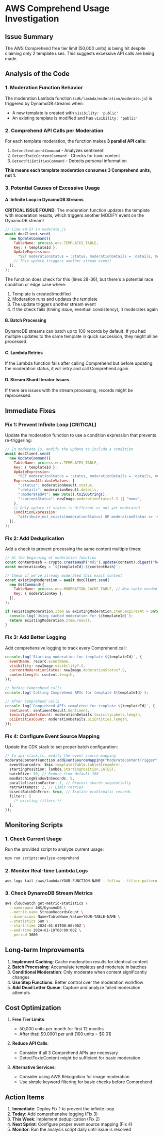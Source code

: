 # AWS Comprehend Usage Investigation

## Issue Summary

The AWS Comprehend free tier limit (50,000 units) is being hit despite claiming only 2 template uses. This suggests excessive API calls are being made.

## Analysis of the Code

### 1. Moderation Function Behavior

The moderation Lambda function (`cdk/lambda/moderation/moderate.js`) is triggered by DynamoDB streams when:

- A new template is created with `visibility: 'public'`
- An existing template is modified and has `visibility: 'public'`

### 2. Comprehend API Calls per Moderation

For each template moderation, the function makes **3 parallel API calls**:

1. `DetectSentimentCommand` - Analyzes sentiment
2. `DetectToxicContentCommand` - Checks for toxic content
3. `DetectPiiEntitiesCommand` - Detects personal information

**This means each template moderation consumes 3 Comprehend units, not 1.**

### 3. Potential Causes of Excessive Usage

#### A. **Infinite Loop in DynamoDB Streams**

**CRITICAL ISSUE FOUND**: The moderation function updates the template with moderation results, which triggers another MODIFY event on the DynamoDB stream!

```javascript
// Line 48-57 in moderate.js
await docClient.send(
  new UpdateCommand({
    TableName: process.env.TEMPLATES_TABLE,
    Key: { templateId },
    UpdateExpression:
      "SET moderationStatus = :status, moderationDetails = :details, moderatedAt = :moderatedAt",
    // This update triggers another stream event!
  }),
);
```

The function does check for this (lines 28-36), but there's a potential race condition or edge case where:

1. Template is created/modified
2. Moderation runs and updates the template
3. The update triggers another stream event
4. If the check fails (timing issue, eventual consistency), it moderates again

#### B. **Batch Processing**

DynamoDB streams can batch up to 100 records by default. If you had multiple updates to the same template in quick succession, they might all be processed.

#### C. **Lambda Retries**

If the Lambda function fails after calling Comprehend but before updating the moderation status, it will retry and call Comprehend again.

#### D. **Stream Shard Iterator Issues**

If there are issues with the stream processing, records might be reprocessed.

## Immediate Fixes

### Fix 1: Prevent Infinite Loop (CRITICAL)

Update the moderation function to use a condition expression that prevents re-triggering:

```javascript
// In moderate.js, modify the update to include a condition
await docClient.send(
  new UpdateCommand({
    TableName: process.env.TEMPLATES_TABLE,
    Key: { templateId },
    UpdateExpression:
      "SET moderationStatus = :status, moderationDetails = :details, moderatedAt = :moderatedAt",
    ExpressionAttributeValues: {
      ":status": moderationResult.status,
      ":details": moderationResult.details,
      ":moderatedAt": new Date().toISOString(),
      ":currentStatus": newImage.moderationStatus?.S || "none",
    },
    // Only update if status is different or not yet moderated
    ConditionExpression:
      "attribute_not_exists(moderationStatus) OR moderationStatus <> :status OR moderationStatus = :currentStatus",
  }),
);
```

### Fix 2: Add Deduplication

Add a check to prevent processing the same content multiple times:

```javascript
// At the beginning of moderation function
const contentHash = crypto.createHash("md5").update(content).digest("hex");
const moderationKey = `${templateId}-${contentHash}`;

// Check if we've already moderated this exact content
const existingModeration = await docClient.send(
  new GetCommand({
    TableName: process.env.MODERATION_CACHE_TABLE, // New table needed
    Key: { moderationKey },
  }),
);

if (existingModeration.Item && existingModeration.Item.expiresAt > Date.now()) {
  console.log(`Using cached moderation for ${templateId}`);
  return existingModeration.Item.result;
}
```

### Fix 3: Add Better Logging

Add comprehensive logging to track every Comprehend call:

```javascript
console.log(`Starting moderation for template ${templateId}`, {
  eventName: record.eventName,
  visibility: newImage.visibility?.S,
  currentModerationStatus: newImage.moderationStatus?.S,
  contentLength: content.length,
});

// Before Comprehend calls
console.log(`Calling Comprehend APIs for template ${templateId}`);

// After Comprehend calls
console.log(`Comprehend APIs completed for template ${templateId}`, {
  sentiment: sentimentResult.Sentiment,
  toxicityLabelsCount: moderationDetails.toxicityLabels.length,
  piiEntitiesCount: moderationDetails.piiEntities.length,
});
```

### Fix 4: Configure Event Source Mapping

Update the CDK stack to set proper batch configuration:

```typescript
// In api-stack.ts, modify the event source mapping
moderateContentFunction.addEventSourceMapping("ModerateContentTrigger", {
  eventSourceArn: this.templatesTable.tableStreamArn!,
  startingPosition: lambda.StartingPosition.LATEST,
  batchSize: 10, // Reduce from default 100
  maxBatchingWindowInSeconds: 5,
  parallelizationFactor: 1, // Process shards sequentially
  retryAttempts: 2, // Limit retries
  bisectBatchOnError: true, // Isolate problematic records
  filters: [
    /* existing filters */
  ],
});
```

## Monitoring Scripts

### 1. Check Current Usage

Run the provided script to analyze current usage:

```bash
npm run scripts:analyze-comprehend
```

### 2. Monitor Real-time Lambda Logs

```bash
aws logs tail /aws/lambda/YOUR-FUNCTION-NAME --follow --filter-pattern "Comprehend"
```

### 3. Check DynamoDB Stream Metrics

```bash
aws cloudwatch get-metric-statistics \
  --namespace AWS/DynamoDB \
  --metric-name StreamRecordsCount \
  --dimensions Name=TableName,Value=YOUR-TABLE-NAME \
  --statistics Sum \
  --start-time 2024-01-01T00:00:00Z \
  --end-time 2024-01-10T00:00:00Z \
  --period 3600
```

## Long-term Improvements

1. **Implement Caching**: Cache moderation results for identical content
2. **Batch Processing**: Accumulate templates and moderate in batches
3. **Conditional Moderation**: Only moderate when content significantly changes
4. **Use Step Functions**: Better control over the moderation workflow
5. **Add Dead Letter Queue**: Capture and analyze failed moderation attempts

## Cost Optimization

1. **Free Tier Limits**:

   - 50,000 units per month for first 12 months
   - After that: $0.0001 per unit (100 units = $0.01)

2. **Reduce API Calls**:

   - Consider if all 3 Comprehend APIs are necessary
   - DetectToxicContent might be sufficient for basic moderation

3. **Alternative Services**:
   - Consider using AWS Rekognition for image moderation
   - Use simple keyword filtering for basic checks before Comprehend

## Action Items

1. **Immediate**: Deploy Fix 1 to prevent the infinite loop
2. **Today**: Add comprehensive logging (Fix 3)
3. **This Week**: Implement deduplication (Fix 2)
4. **Next Sprint**: Configure proper event source mapping (Fix 4)
5. **Monitor**: Run the analysis script daily until issue is resolved
